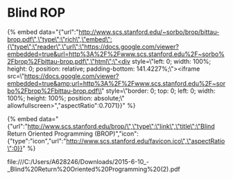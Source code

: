 # Blind ROP

{% embed data="{\"url\":\"http://www.scs.stanford.edu/~sorbo/brop/bittau-brop.pdf\",\"type\":\"rich\",\"embed\":{\"type\":\"reader\",\"url\":\"https://docs.google.com/viewer?embedded=true&url=http%3A%2F%2Fwww.scs.stanford.edu%2F~sorbo%2Fbrop%2Fbittau-brop.pdf\",\"html\":\"<div style=\\"left: 0; width: 100%; height: 0; position: relative; padding-bottom: 141.4227%;\\"><iframe src=\\"https://docs.google.com/viewer?embedded=true&amp;url=http%3A%2F%2Fwww.scs.stanford.edu%2F~sorbo%2Fbrop%2Fbittau-brop.pdf\\" style=\\"border: 0; top: 0; left: 0; width: 100%; height: 100%; position: absolute;\\" allowfullscreen></iframe></div>\",\"aspectRatio\":0.7071}}" %}

{% embed data="{\"url\":\"http://www.scs.stanford.edu/brop/\",\"type\":\"link\",\"title\":\"Blind Return Oriented Programming \(BROP\)\",\"icon\":{\"type\":\"icon\",\"url\":\"http://www.scs.stanford.edu/favicon.ico\",\"aspectRatio\":0}}" %}

file:///C:/Users/A628246/Downloads/2015-6-10\_-\_Blind%20Return%20Oriented%20Programming%20\(2\).pdf



